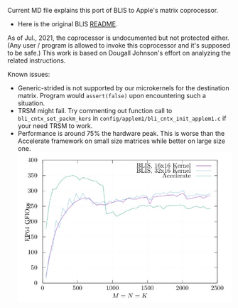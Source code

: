 Current MD file explains this port of BLIS to Apple's matrix coprocessor.

- Here is the original BLIS [README](README_BLIS.md).

As of Jul., 2021, the coprocessor is undocumented but not protected either. (Any user / program is allowed to invoke this coprocessor and it's supposed to be safe.) This work is based on Dougall Johnson's effort on analyzing the related instructions.

Known issues:
- Generic-strided is not supported by our microkernels for the destination matrix. Program would `assert(false)` upon encountering such a situation.
- TRSM might fail. Try commenting out function call to `bli_cntx_set_packm_kers` in `config/applem1/bli_cntx_init_applem1.c` if your need TRSM to work.
- Performance is around 75% the hardware peak. This is worse than the Accelerate framework on small size matrices while better on large size one.
  ![](docs/graphs/applem1/output_st_dgemm_asm_blis.jpg)

